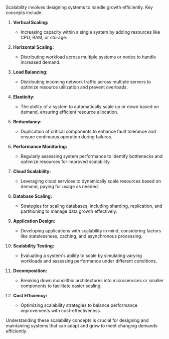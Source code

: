 Scalability involves designing systems to handle growth efficiently. Key concepts include:

1. **Vertical Scaling:**
    
    - Increasing capacity within a single system by adding resources like CPU, RAM, or storage.
2. **Horizontal Scaling:**
    
    - Distributing workload across multiple systems or nodes to handle increased demand.
3. **Load Balancing:**
    
    - Distributing incoming network traffic across multiple servers to optimize resource utilization and prevent overloads.
4. **Elasticity:**
    
    - The ability of a system to automatically scale up or down based on demand, ensuring efficient resource allocation.
5. **Redundancy:**
    
    - Duplication of critical components to enhance fault tolerance and ensure continuous operation during failures.
6. **Performance Monitoring:**
    
    - Regularly assessing system performance to identify bottlenecks and optimize resources for improved scalability.
7. **Cloud Scalability:**
    
    - Leveraging cloud services to dynamically scale resources based on demand, paying for usage as needed.
8. **Database Scaling:**
    
    - Strategies for scaling databases, including sharding, replication, and partitioning to manage data growth effectively.
9. **Application Design:**
    
    - Developing applications with scalability in mind, considering factors like statelessness, caching, and asynchronous processing.
10. **Scalability Testing:**
    
    - Evaluating a system's ability to scale by simulating varying workloads and assessing performance under different conditions.
11. **Decomposition:**
    
    - Breaking down monolithic architectures into microservices or smaller components to facilitate easier scaling.
12. **Cost Efficiency:**
    
    - Optimizing scalability strategies to balance performance improvements with cost-effectiveness.

Understanding these scalability concepts is crucial for designing and maintaining systems that can adapt and grow to meet changing demands efficiently.